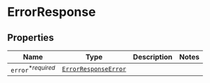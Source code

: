 

# ErrorResponse



## Properties

| Name | Type | Description | Notes |
|------------ | ------------- | ------------- | -------------|
| `error`<sup>*_required_</sup> | [```ErrorResponseError```](ErrorResponseError.md) |    |  |



